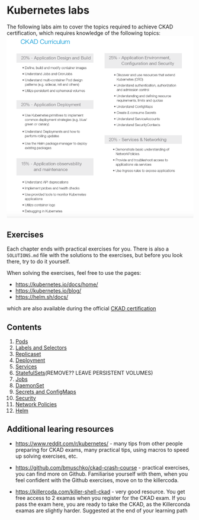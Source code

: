 # Kubernetes labs
The following labs aim to cover the topics required to achieve CKAD certification, which requires knowledge of the following topics:
![ckad_curriculum](images/ckad_curriculum.png)

## Exercises
Each chapter ends with practical exercises for you. There is also a `SOLUTIONS.md` file with the solutions to the exercises, but before you look there, try to do it yourself. 

When solving the exercises, feel free to use the pages:
* https://kubernetes.io/docs/home/
* https://kubernetes.io/blog/
* https://helm.sh/docs/

which are also available during the official [CKAD certification](https://docs.linuxfoundation.org/tc-docs/certification/certification-resources-allowed#certified-kubernetes-administrator-cka-and-certified-kubernetes-application-developer-ckad)


## Contents
1. [Pods](Pods101/README.md)
1. [Labels and Selectors](Labels_Selectors101/README.md)
1. [Replicaset](Replicaset101/README.md)
1. [Deployment](Deployment101/README.md)
1. [Services](Services101/README.md)
1. [StatefulSets](StatefulSets101/README.md)(REMOVE?? LEAVE PERSISTENT VOLUMES)
1. [Jobs](Jobs101/README.md)
1. [DaemonSet](DaemonSet101/README.md)
1. [Secrets and ConfigMaps](SecertsConfigmaps101/README.md)
1. [Security](Security101/README.md)
1. [Network Policies](Network_Policies101/README.md)
1. [Helm](Helm101/README.md)

## Additional learing resources
- https://www.reddit.com/r/kubernetes/ - many tips from other people preparing for CKAD exams, many practical tips, using macros to speed up solving exercises, etc.

- https://github.com/bmuschko/ckad-crash-course - practical exercises, you can find more on Github. Familiarise yourself with them, when you feel confident with the Github exercises, move on to the killercoda.

- https://killercoda.com/killer-shell-ckad - very good resource. You get free access to 2 examas when you register for the CKAD exam. If you pass the exam here, you are ready to take the CKAD, as the Killerconda examas are slightly harder. Suggested at the end of your learning path